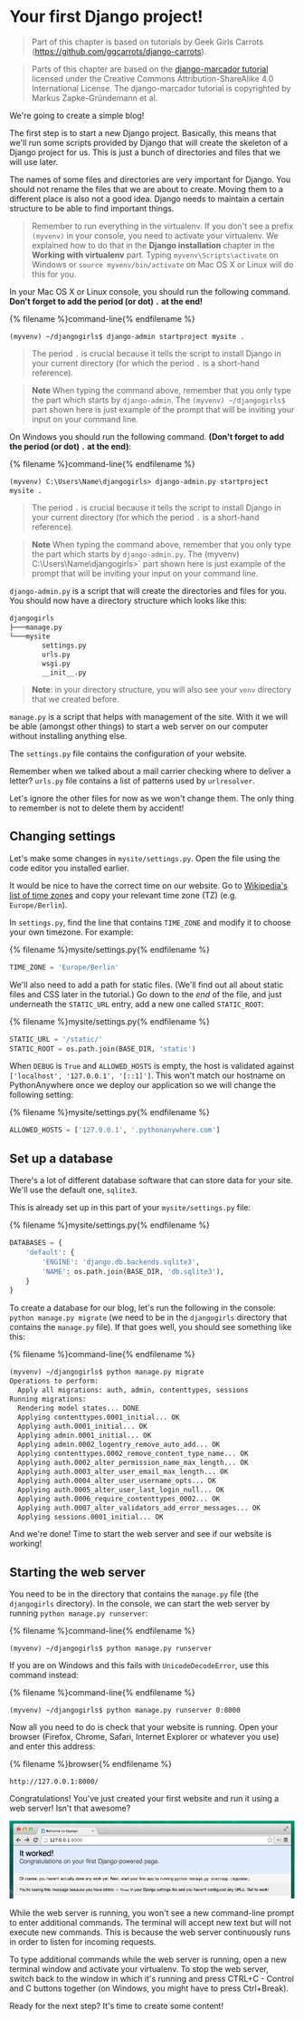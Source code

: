 # Your first Django project!

> Part of this chapter is based on tutorials by Geek Girls Carrots (https://github.com/ggcarrots/django-carrots).

> Parts of this chapter are based on the [django-marcador
tutorial](http://django-marcador.keimlink.de/) licensed under the Creative Commons
Attribution-ShareAlike 4.0 International License. The django-marcador tutorial
is copyrighted by Markus Zapke-Gründemann et al.

We're going to create a simple blog!

The first step is to start a new Django project. Basically, this means that we'll run some scripts provided by Django that will create the skeleton of a Django project for us. This is just a bunch of directories and files that we will use later.

The names of some files and directories are very important for Django. You should not rename the files that we are about to create. Moving them to a different place is also not a good idea. Django needs to maintain a certain structure to be able to find important things.

> Remember to run everything in the virtualenv. If you don't see a prefix `(myvenv)` in your console, you need to activate your virtualenv. We explained how to do that in the __Django installation__ chapter in the __Working with virtualenv__ part. Typing `myvenv\Scripts\activate` on Windows or
`source myvenv/bin/activate` on Mac OS X or Linux will do this for you.

<!--sec data-title="OS X or Linux" data-id="django_start_project_OSX_Linux" data-collapse=true ces-->

In your Mac OS X or Linux console, you should run the following command. **Don't forget to add the period (or dot) `.` at the end!**

{% filename %}command-line{% endfilename %}
```
(myvenv) ~/djangogirls$ django-admin startproject mysite .
```

> The period `.` is crucial because it tells the script to install Django in your current directory (for which the period `.` is a short-hand reference).

> **Note** When typing the command above, remember that you only type the part which starts by `django-admin`.
The `(myvenv) ~/djangogirls$` part shown here is just example of the prompt that will be inviting your input on your command line.

<!--endsec-->

<!--sec data-title="Windows" data-id="django_start_project_windows" data-collapse=true ces-->

On Windows you should run the following command. **(Don't forget to add the period (or dot) `.` at the end)**:

{% filename %}command-line{% endfilename %}
```
(myvenv) C:\Users\Name\djangogirls> django-admin.py startproject mysite .
```
> The period `.` is crucial because it tells the script to install Django in your current directory (for which the period `.` is a short-hand reference).

> **Note** When typing the command above, remember that you only type the part which starts by `django-admin.py`.
The (myvenv) C:\Users\Name\djangogirls>` part shown here is just example of the prompt that will be inviting your input on your command line.

<!--endsec-->

`django-admin.py` is a script that will create the directories and files for you. You should now have a directory structure which looks like this:

```
djangogirls
├───manage.py
└───mysite
        settings.py
        urls.py
        wsgi.py
        __init__.py
```
> **Note**: in your directory structure, you will also see your `venv` directory that we created before.

`manage.py` is a script that helps with management of the site. With it we will be able (amongst other things) to start a web server on our computer without installing anything else.

The `settings.py` file contains the configuration of your website.

Remember when we talked about a mail carrier checking where to deliver a letter? `urls.py` file contains a list of patterns used by `urlresolver`.

Let's ignore the other files for now as we won't change them. The only thing to remember is not to delete them by accident!


## Changing settings

Let's make some changes in `mysite/settings.py`. Open the file using the code editor you installed earlier.

It would be nice to have the correct time on our website. Go to [Wikipedia's list of time zones](https://en.wikipedia.org/wiki/List_of_tz_database_time_zones) and copy your relevant time zone (TZ) (e.g. `Europe/Berlin`).

In `settings.py`, find the line that contains `TIME_ZONE` and modify it to choose your own timezone.  For example:

{% filename %}mysite/settings.py{% endfilename %}
```python
TIME_ZONE = 'Europe/Berlin'
```

We'll also need to add a path for static files. (We'll find out all about static files and CSS later in the tutorial.) Go down to the *end* of the file, and just underneath the `STATIC_URL` entry, add a new one called `STATIC_ROOT`:

{% filename %}mysite/settings.py{% endfilename %}
```python
STATIC_URL = '/static/'
STATIC_ROOT = os.path.join(BASE_DIR, 'static')
```

When `DEBUG` is `True` and `ALLOWED_HOSTS` is empty, the host is validated against `['localhost', '127.0.0.1', '[::1]']`. This won't
match our hostname on PythonAnywhere once we deploy our application so we will change the following setting:

{% filename %}mysite/settings.py{% endfilename %}
```python
ALLOWED_HOSTS = ['127.0.0.1', '.pythonanywhere.com']
```

## Set up a database

There's a lot of different database software that can store data for your site. We'll use the default one, `sqlite3`.

This is already set up in this part of your `mysite/settings.py` file:

{% filename %}mysite/settings.py{% endfilename %}
```python
DATABASES = {
    'default': {
        'ENGINE': 'django.db.backends.sqlite3',
        'NAME': os.path.join(BASE_DIR, 'db.sqlite3'),
    }
}
```

To create a database for our blog, let's run the following in the console: `python manage.py migrate` (we need to be in the `djangogirls` directory that contains the `manage.py` file). If that goes well, you should see something like this:

{% filename %}command-line{% endfilename %}
```
(myvenv) ~/djangogirls$ python manage.py migrate
Operations to perform:
  Apply all migrations: auth, admin, contenttypes, sessions
Running migrations:
  Rendering model states... DONE
  Applying contenttypes.0001_initial... OK
  Applying auth.0001_initial... OK
  Applying admin.0001_initial... OK
  Applying admin.0002_logentry_remove_auto_add... OK
  Applying contenttypes.0002_remove_content_type_name... OK
  Applying auth.0002_alter_permission_name_max_length... OK
  Applying auth.0003_alter_user_email_max_length... OK
  Applying auth.0004_alter_user_username_opts... OK
  Applying auth.0005_alter_user_last_login_null... OK
  Applying auth.0006_require_contenttypes_0002... OK
  Applying auth.0007_alter_validators_add_error_messages... OK
  Applying sessions.0001_initial... OK
```

And we're done! Time to start the web server and see if our website is working!

## Starting the web server

You need to be in the directory that contains the `manage.py` file (the `djangogirls` directory). In the console, we can start the web server by running `python manage.py runserver`:

{% filename %}command-line{% endfilename %}
```
(myvenv) ~/djangogirls$ python manage.py runserver
```

If you are on Windows and this fails with `UnicodeDecodeError`, use this command instead:

{% filename %}command-line{% endfilename %}
```
(myvenv) ~/djangogirls$ python manage.py runserver 0:8000
```


Now all you need to do is check that your website is running. Open your browser (Firefox, Chrome, Safari, Internet Explorer or whatever you use) and enter this address:

{% filename %}browser{% endfilename %}
```
http://127.0.0.1:8000/
```

Congratulations! You've just created your first website and run it using a web server! Isn't that awesome?

![It worked!](images/it_worked2.png)

While the web server is running, you won't see a new command-line prompt to enter additional commands. The terminal will accept new text but will not execute new commands. This is because the web server continuously runs in order to listen for incoming requests.

To type additional commands while the web server is running, open a new terminal window and activate your virtualenv. To stop the web server, switch back to the window in which it's running and press CTRL+C - Control and C buttons together (on Windows, you might have to press Ctrl+Break).

Ready for the next step? It's time to create some content!
